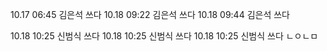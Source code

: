 10.17 06:45 김은석 쓰다
10.18 09:22 김은석 쓰다
10.18 09:44 김은석 쓰다

10.18 10:25 신범식 쓰다
10.18 10:25 신범식 쓰다
10.18 10:25 신범식 쓰다
ㄴㅇㄴㅁ